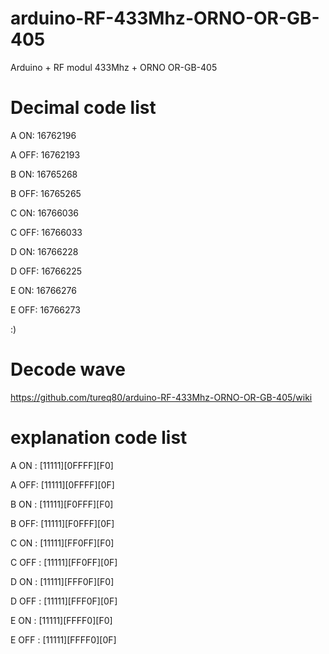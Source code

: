 # arduino-RF-433Mhz-ORNO-OR-GB-405
Arduino + RF modul 433Mhz + ORNO OR-GB-405

# Decimal code list

A ON: 16762196

A OFF: 16762193

B ON: 16765268

B OFF: 16765265

C ON: 16766036

C OFF: 16766033

D ON: 16766228

D OFF: 16766225

E ON: 16766276

E OFF: 16766273

:)


# Decode wave

https://github.com/tureq80/arduino-RF-433Mhz-ORNO-OR-GB-405/wiki


# explanation code list

A ON  : [11111][0FFFF][F0]

A OFF: [11111][0FFFF][0F]

B ON  : [11111][F0FFF][F0]

B OFF: [11111][F0FFF][0F]

C ON  : [11111][FF0FF][F0]

C OFF : [11111][FF0FF][0F]

D ON  : [11111][FFF0F][F0]

D OFF : [11111][FFF0F][0F]

E ON  : [11111][FFFF0][F0]

E OFF  : [11111][FFFF0][0F]
